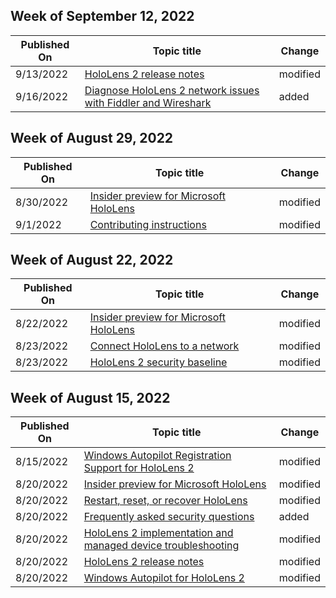 <!-- This file is generated automatically each week. Changes made to this file will be overwritten.-->



## Week of September 12, 2022


| Published On |Topic title | Change |
|------|------------|--------|
| 9/13/2022 | [HoloLens 2 release notes](/hololens/hololens-release-notes) | modified |
| 9/16/2022 | [Diagnose HoloLens 2 network issues with Fiddler and Wireshark](/hololens/hololens2-diagnose-network-issues) | added |


## Week of August 29, 2022


| Published On |Topic title | Change |
|------|------------|--------|
| 8/30/2022 | [Insider preview for Microsoft HoloLens](/hololens/hololens-insider) | modified |
| 9/1/2022 | [Contributing instructions](/hololens/contributing) | modified |


## Week of August 22, 2022


| Published On |Topic title | Change |
|------|------------|--------|
| 8/22/2022 | [Insider preview for Microsoft HoloLens](/hololens/hololens-insider) | modified |
| 8/23/2022 | [Connect HoloLens to a network](/hololens/hololens-network) | modified |
| 8/23/2022 | [HoloLens 2 security baseline](/hololens/security-baseline) | modified |


## Week of August 15, 2022


| Published On |Topic title | Change |
|------|------------|--------|
| 8/15/2022 | [Windows Autopilot Registration Support for HoloLens 2](/hololens/hololens2-autopilot-registration-support) | modified |
| 8/20/2022 | [Insider preview for Microsoft HoloLens](/hololens/hololens-insider) | modified |
| 8/20/2022 | [Restart, reset, or recover HoloLens](/hololens/hololens-recovery) | modified |
| 8/20/2022 | [Frequently asked security questions](/hololens/hololens1-faq-security) | added |
| 8/20/2022 | [HoloLens 2 implementation and managed device troubleshooting](/hololens/hololens2-enterprise-troubleshooting) | modified |
| 8/20/2022 | [HoloLens 2 release notes](/hololens/hololens-release-notes) | modified |
| 8/20/2022 | [Windows Autopilot for HoloLens 2](/hololens/hololens2-autopilot) | modified |
